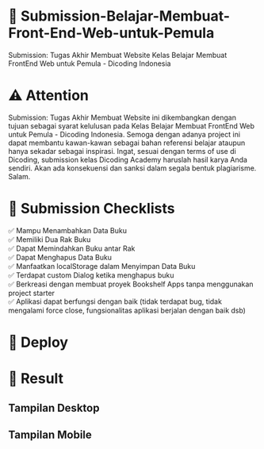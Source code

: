 # :file_folder: Submission-Belajar-Membuat-Front-End-Web-untuk-Pemula
Submission: Tugas Akhir Membuat Website Kelas Belajar Membuat FrontEnd Web untuk Pemula - Dicoding Indonesia

# :warning:	Attention
Submission: Tugas Akhir Membuat Website ini dikembangkan dengan tujuan sebagai syarat kelulusan pada Kelas Belajar Membuat FrontEnd Web untuk Pemula - Dicoding Indonesia. Semoga dengan adanya project ini dapat membantu kawan-kawan sebagai bahan referensi belajar ataupun hanya sekadar sebagai inspirasi. Ingat, sesuai dengan terms of use di Dicoding, submission kelas Dicoding Academy haruslah hasil karya Anda sendiri. Akan ada konsekuensi dan sanksi dalam segala bentuk plagiarisme. Salam.

# :page_with_curl: Submission Checklists 
:white_check_mark: Mampu Menambahkan Data Buku<br>
:white_check_mark: Memiliki Dua Rak Buku<br>
:white_check_mark: Dapat Memindahkan Buku antar Rak<br>
:white_check_mark: Dapat Menghapus Data Buku<br>
:white_check_mark: Manfaatkan localStorage dalam Menyimpan Data Buku<br>
:white_check_mark: Terdapat custom Dialog ketika menghapus buku<br>
:white_check_mark: Berkreasi dengan membuat proyek Bookshelf Apps tanpa menggunakan project starter<br>
:white_check_mark: Aplikasi dapat berfungsi dengan baik (tidak terdapat bug, tidak mengalami force close, fungsionalitas aplikasi berjalan dengan baik dsb)<br>

# :rocket: Deploy

# :pushpin: Result

## Tampilan Desktop

## Tampilan Mobile


